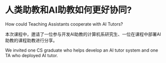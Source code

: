 # 人类助教和AI助教如何更好协同?

How could Teaching Assistants cooperate with AI Tutors?

本次课程中，邀请了一位参与开发AI助教的计算机系研究生、一位在课程中部署AI助教的课程助教进行分享。

We invited one CS graduate who helps develop an AI tutor system and one TA who deployed 
AI tutor.